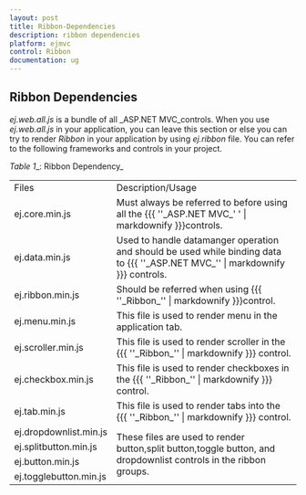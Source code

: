 ```yaml
---
layout: post
title: Ribbon-Dependencies
description: ribbon dependencies
platform: ejmvc
control: Ribbon
documentation: ug
---
```


## Ribbon Dependencies

_ej.web.all.js_ is a bundle of all _ASP.NET MVC_controls. When you use _ej.web.all.js_ in your application, you can leave this section or else you can try to render _Ribbon_ in your application by using _ej.ribbon_ file. You can refer to the following frameworks and controls in your project.

_Table_ _1__: Ribbon Dependency_

<table>
<tr>
<td>
Files                          </td><td>
Description/Usage </td></tr>
<tr>
<td>
ej.core.min.js</td><td>
Must always be referred to before using all the {{{ ''_ASP.NET MVC_' ' | markdownify }}}controls.</td></tr>
<tr>
<td>
ej.data.min.js</td><td>
Used to handle datamanger operation and should be used while binding data to {{{ ''_ASP.NET MVC_'' | markdownify }}} controls.</td></tr>
<tr>
<td>
ej.ribbon.min.js</td><td>
Should be referred when using {{{ ''_Ribbon_'' | markdownify }}}control.</td></tr>
<tr>
<td>
ej.menu.min.js</td><td>
This file is used to render menu in the application tab.</td></tr>
<tr>
<td>
ej.scroller.min.js</td><td>
This file is used to render scroller in the {{{ ''_Ribbon_'' | markdownify }}} control.</td></tr>
<tr>
<td>
ej.checkbox.min.js</td><td>
This file is used to render checkboxes in the {{{ ''_Ribbon_'' | markdownify }}} control.</td></tr>
<tr>
<td>
ej.tab.min.js</td><td>
This file is used to render tabs into the {{{ ''_Ribbon_'' | markdownify }}} control.</td></tr>
<tr>
<td>
ej.dropdownlist.min.js</td><td rowspan = "4">
  These files are used to render button,split button,toggle button, and dropdownlist controls in the ribbon groups.</td></tr>
<tr>
<td>
ej.splitbutton.min.js</td></tr>
<tr>
<td>
ej.button.min.js</td></tr>
<tr>
<td>
ej.togglebutton.min.js</td></tr>
</table>


